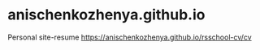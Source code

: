 # anischenkozhenya.github.io
Personal site-resume
https://anischenkozhenya.github.io/rsschool-cv/cv
